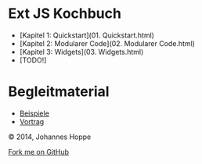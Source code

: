 # Ext JS Kochbuch

* [Kapitel 1: Quickstart](01. Quickstart.html)
* [Kapitel 2: Modularer Code](02. Modularer Code.html)
* [Kapitel 3: Widgets](03. Widgets.html)
* [TODO!]

# Begleitmaterial

* [Beispiele](http://ex.extjs-kochbuch.de/)
* [Vortrag](../Slides)

<copy>&copy; 2014, Johannes Hoppe</copy>

<span id="forkongithub"><a href="https://github.com/JohannesHoppe/ExtJsKochbuch">Fork me on GitHub</a></span>

<script type="text/javascript">
    var disqus_shortname = 'extjs-kochbuch';
    var disqus_identifier = 'Index';
    var disqus_title = 'Startseite';

    (function() {
        var dsq = document.createElement('script'); dsq.type = 'text/javascript'; dsq.async = true;
        dsq.src = '//' + disqus_shortname + '.disqus.com/embed.js';
        (document.getElementsByTagName('head')[0] || document.getElementsByTagName('body')[0]).appendChild(dsq);
    })();
</script>
    